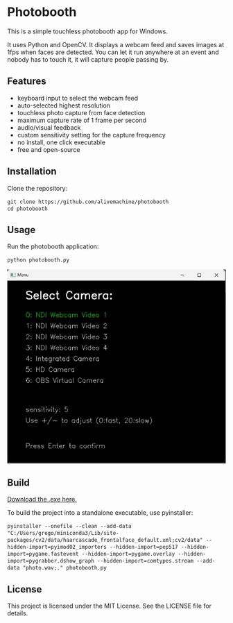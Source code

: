 # Photobooth

This is a simple touchless photobooth app for Windows. 

It uses Python and OpenCV. It displays a webcam feed and saves images at 1fps when faces are detected. You can let it run anywhere at an event and nobody has to touch it, it will capture people passing by.

## Features

- keyboard input to select the webcam feed
- auto-selected highest resolution 
- touchless photo capture from face detection
- maximum capture rate of 1 frame per second
- audio/visual feedback
- custom sensitivity setting for the capture frequency
- no install, one click executable
- free and open-source

## Installation

Clone the repository:
```
git clone https://github.com/alivemachine/photobooth
cd photobooth
```

## Usage

Run the photobooth application:
```sh
python photobooth.py
```
![](Screenshot%202024-07-15%20231906.jpg?raw=true)

## Build

[Download the .exe here.](https://drive.google.com/file/d/1b2whv1LhDmlmkEVGTnO1spwc0Aavyu2q/view?usp=drive_link)

To build the project into a standalone executable, use pyinstaller:
```
pyinstaller --onefile --clean --add-data "C:/Users/grego/miniconda3/Lib/site-packages/cv2/data/haarcascade_frontalface_default.xml;cv2/data" --hidden-import=pyimod02_importers --hidden-import=pep517 --hidden-import=pygame.fastevent --hidden-import=pygame.overlay --hidden-import=pygrabber.dshow_graph --hidden-import=comtypes.stream --add-data "photo.wav;." photobooth.py
```



## License
This project is licensed under the MIT License. See the LICENSE file for details.

```
